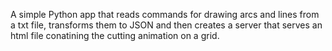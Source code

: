 A simple Python app that reads commands for drawing arcs and lines from a txt file, transforms them to JSON and then creates a server that serves an html file conatining the cutting animation on a grid.
